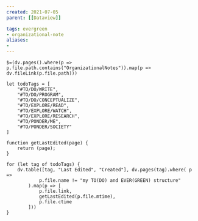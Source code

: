 ```yaml
---
created: 2021-07-05
parent: [[Dataview]]

tags: evergreen
- organizational-note
aliases:
- 
---
```

`$=(dv.pages().where(p => p.file.path.contains("OrganizationalNotes")).map(p => dv.fileLink(p.file.path)))`
```dataviewjs
let todoTags = [
	"#TO/DO/WRITE",
	"#TO/DO/PROGRAM",
	"#TO/DO/CONCEPTUALIZE",
	"#TO/EXPLORE/READ",
	"#TO/EXPLORE/WATCH",
	"#TO/EXPLORE/RESEARCH",
	"#TO/PONDER/ME",
	"#TO/PONDER/SOCIETY"
]

function getLastEdited(page) {
	return (page);
}

for (let tag of todoTags) {
	dv.table([tag, "Last Edited", "Created"], dv.pages(tag).where( p =>
			p.file.name != "my TO(DO) and EVER(GREEN) structure"
		).map(p => [
			p.file.link,
			getLastEdited(p.file.mtime),
			p.file.ctime
		]))
}
```

